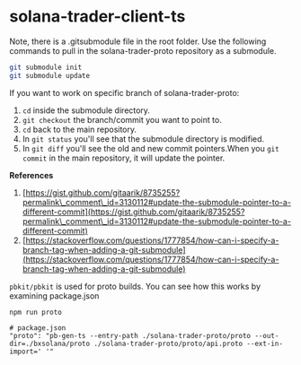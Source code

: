 # solana-trader-client-ts

Note, there is a .gitsubmodule file in the root folder. Use the following commands to pull in the solana-trader-proto repository as a submodule.

```bash
git submodule init
git submodule update
```

If you want to work on specific branch of solana-trader-proto:

1. `cd` inside the submodule directory.
2. `git checkout` the branch/commit you want to point to.
3. `cd` back to the main repository.
4. In `git status` you'll see that the submodule directory is modified.
5. In `git diff` you'll see the old and new commit pointers.When you `git commit` in the main repository, it will update the pointer.

**References**

1. [https://gist.github.com/gitaarik/8735255?permalink\_comment\_id=3130112#update-the-submodule-pointer-to-a-different-commit](https://gist.github.com/gitaarik/8735255?permalink\_comment\_id=3130112#update-the-submodule-pointer-to-a-different-commit)
2. [https://stackoverflow.com/questions/1777854/how-can-i-specify-a-branch-tag-when-adding-a-git-submodule](https://stackoverflow.com/questions/1777854/how-can-i-specify-a-branch-tag-when-adding-a-git-submodule)

`pbkit/pbkit` is used for proto builds. You can see how this works by examining package.json

```
npm run proto

# package.json
"proto": "pb-gen-ts --entry-path ./solana-trader-proto/proto --out-dir=./bxsolana/proto ./solana-trader-proto/proto/api.proto --ext-in-import=' '"
```
